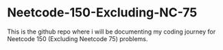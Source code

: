 # Neetcode-150-Excluding-NC-75

This is the github repo where i will be documenting my coding journey for Neetcode 150 (Excluding Neetcode 75) problems.

